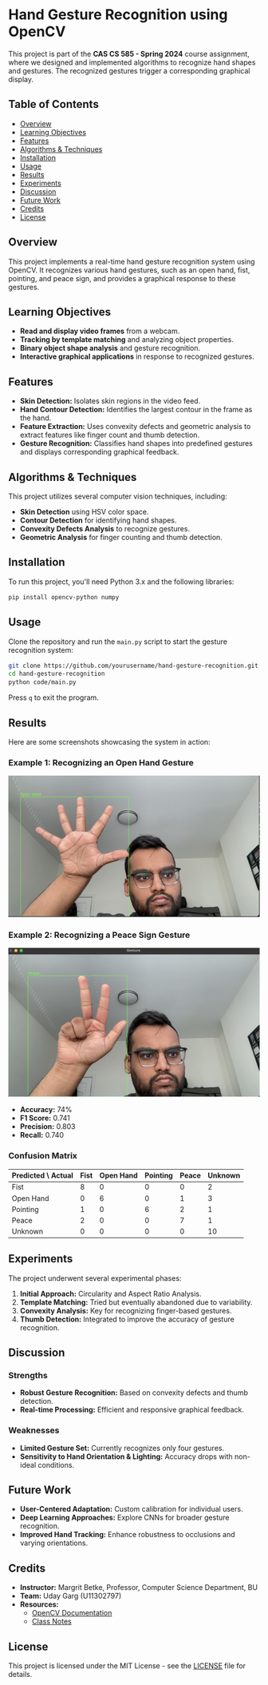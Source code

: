 # Hand Gesture Recognition using OpenCV

This project is part of the **CAS CS 585 - Spring 2024** course assignment, where we designed and implemented algorithms to recognize hand shapes and gestures. The recognized gestures trigger a corresponding graphical display.

## Table of Contents
- [Overview](#overview)
- [Learning Objectives](#learning-objectives)
- [Features](#features)
- [Algorithms & Techniques](#algorithms--techniques)
- [Installation](#installation)
- [Usage](#usage)
- [Results](#results)
- [Experiments](#experiments)
- [Discussion](#discussion)
- [Future Work](#future-work)
- [Credits](#credits)
- [License](#license)

## Overview
This project implements a real-time hand gesture recognition system using OpenCV. It recognizes various hand gestures, such as an open hand, fist, pointing, and peace sign, and provides a graphical response to these gestures.

## Learning Objectives
- **Read and display video frames** from a webcam.
- **Tracking by template matching** and analyzing object properties.
- **Binary object shape analysis** and gesture recognition.
- **Interactive graphical applications** in response to recognized gestures.

## Features
- **Skin Detection:** Isolates skin regions in the video feed.
- **Hand Contour Detection:** Identifies the largest contour in the frame as the hand.
- **Feature Extraction:** Uses convexity defects and geometric analysis to extract features like finger count and thumb detection.
- **Gesture Recognition:** Classifies hand shapes into predefined gestures and displays corresponding graphical feedback.

## Algorithms & Techniques
This project utilizes several computer vision techniques, including:
- **Skin Detection** using HSV color space.
- **Contour Detection** for identifying hand shapes.
- **Convexity Defects Analysis** to recognize gestures.
- **Geometric Analysis** for finger counting and thumb detection.

## Installation
To run this project, you'll need Python 3.x and the following libraries:

```bash
pip install opencv-python numpy
```

## Usage
Clone the repository and run the `main.py` script to start the gesture recognition system:

```bash
git clone https://github.com/yourusername/hand-gesture-recognition.git
cd hand-gesture-recognition
python code/main.py
```

Press `q` to exit the program.

## Results

Here are some screenshots showcasing the system in action:

### Example 1: Recognizing an Open Hand Gesture
![Open Hand Gesture](Results/open-hand.png)

### Example 2: Recognizing a Peace Sign Gesture
![Peace Sign Gesture](Results/peace.png)

- **Accuracy:** 74%
- **F1 Score:** 0.741
- **Precision:** 0.803
- **Recall:** 0.740

### Confusion Matrix
| Predicted \ Actual | Fist | Open Hand | Pointing | Peace | Unknown |
|--------------------|------|-----------|----------|-------|---------|
| Fist               | 8    | 0         | 0        | 0     | 2       |
| Open Hand          | 0    | 6         | 0        | 1     | 3       |
| Pointing           | 1    | 0         | 6        | 2     | 1       |
| Peace              | 2    | 0         | 0        | 7     | 1       |
| Unknown            | 0    | 0         | 0        | 0     | 10      |

## Experiments
The project underwent several experimental phases:
1. **Initial Approach:** Circularity and Aspect Ratio Analysis.
2. **Template Matching:** Tried but eventually abandoned due to variability.
3. **Convexity Analysis:** Key for recognizing finger-based gestures.
4. **Thumb Detection:** Integrated to improve the accuracy of gesture recognition.

## Discussion
### Strengths
- **Robust Gesture Recognition:** Based on convexity defects and thumb detection.
- **Real-time Processing:** Efficient and responsive graphical feedback.

### Weaknesses
- **Limited Gesture Set:** Currently recognizes only four gestures.
- **Sensitivity to Hand Orientation & Lighting:** Accuracy drops with non-ideal conditions.

## Future Work
- **User-Centered Adaptation:** Custom calibration for individual users.
- **Deep Learning Approaches:** Explore CNNs for broader gesture recognition.
- **Improved Hand Tracking:** Enhance robustness to occlusions and varying orientations.

## Credits
- **Instructor:** Margrit Betke, Professor, Computer Science Department, BU
- **Team:** Uday Garg (U11302797)
- **Resources:** 
  - [OpenCV Documentation](https://docs.opencv.org/4.x/index.html)
  - [Class Notes](https://www.cs.bu.edu/faculty/betke/cs585/open/2024-cs585-projections-localization-floodfill-Jan25.pdf)

## License
This project is licensed under the MIT License - see the [LICENSE](LICENSE) file for details.
